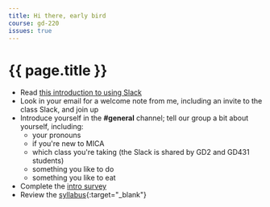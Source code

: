 ```yaml
---
title: Hi there, early bird
course: gd-220
issues: true
---
```


# {{ page.title }}

- Read [this introduction to using Slack](/learn/tools/slack)
- Look in your email for a welcome note from me, including an invite to the class Slack, and join up
- Introduce yourself in the **#general** channel; tell our group a bit about yourself, including:
  - your pronouns
  - if you're new to MICA
  - which class you're taking (the Slack is shared by GD2 and GD431 students)
  - something you like to do
  - something you like to eat
- Complete the [intro survey](https://forms.gle/7pLHU8oMpfZU5fcA8)
- Review the [syllabus](https://docs.google.com/document/d/1U2pwRJ7SyvGpGD4lyYk8bEcxOe33caysKf7sSJQlkAM/edit?usp=sharing){:target="_blank"}
